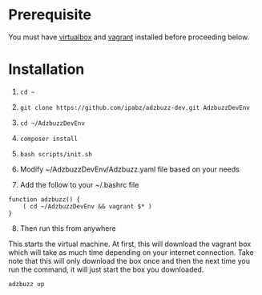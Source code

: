 # Prerequisite

You must have <a target="_blank" href="https://www.virtualbox.org">virtualbox</a> and <a target="_blank" href="https://vagrantup.com">vagrant</a> installed before proceeding below.

# Installation

1) ```cd ~```

2) ```git clone https://github.com/ipabz/adzbuzz-dev.git AdzbuzzDevEnv```

3) ```cd ~/AdzbuzzDevEnv```

4) ```composer install```

5) ```bash scripts/init.sh```

6) Modify ~/AdzbuzzDevEnv/Adzbuzz.yaml file based on your needs

7) Add the follow to your ~/.bashrc file

```
function adzbuzz() {
    ( cd ~/AdzbuzzDevEnv && vagrant $* )
}
```

8) Then run this from anywhere

This starts the virtual machine. At first, this will download the vagrant box which will take as much time depending on your internet connection. Take note that this will only download the box once and then the next time you run the command, it will just start the box you downloaded.

```
adzbuzz up
```
